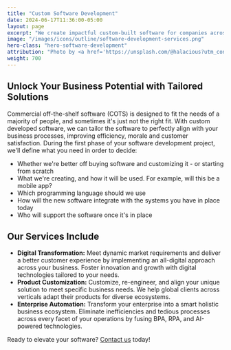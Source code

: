 ```yaml
---
title: "Custom Software Development"
date: 2024-06-17T11:36:00-05:00
layout: page
excerpt: "We create impactful custom-built software for companies across various industries. With 22 years of experience, we've honed our expertise, streamlined our processes, and turned technological solutions into growth enablers."
image: "/images/icons/outline/software-development-services.png"
hero-class: "hero-software-development"
attribution: "Photo by <a href='https://unsplash.com/@halacious?utm_content=creditCopyText&utm_medium=referral&utm_source=unsplash'>Hal Gatewood</a> on <a href='https://unsplash.com/photos/assorted-color-abstract-painting-tZc3vjPCk-Q?utm_content=creditCopyText&utm_medium=referral&utm_source=unsplash'>Unsplash</a>"
weight: 700
---
```


## Unlock Your Business Potential with Tailored Solutions

Commercial off-the-shelf software (COTS) is designed to fit the needs of a majority of people, and sometimes it's just not the right fit. With custom developed software, we can tailor the software to perfectly align with your business processes, improving efficiency, morale and customer satisfaction. During the first phase of your software development project, we'll define what you need in order to decide:

- Whether we're better off buying software and customizing it - or starting from scratch
- What we're creating, and how it will be used. For example, will this be a mobile app?
- Which programming language should we use
- How will the new software integrate with the systems you have in place today
- Who will support the software once it's in place

## Our Services Include

- **Digital Transformation:** Meet dynamic market requirements and deliver a better customer experience by implementing an all-digital approach across your business. Foster innovation and growth with digital technologies tailored to your needs.
- **Product Customization:** Customize, re-engineer, and align your unique solution to meet specific business needs. We help global clients across verticals adapt their products for diverse ecosystems.
- **Enterprise Automation:** Transform your enterprise into a smart holistic business ecosystem. Eliminate inefficiencies and tedious processes across every facet of your operations by fusing BPA, RPA, and AI-powered technologies.


Ready to elevate your software? [Contact us](/contact) today!
